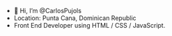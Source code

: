 - 👋 Hi, I’m @CarlosPujols
- Location: Punta Cana, Dominican Republic
- Front End Developer using HTML / CSS / JavaScript.

<!---
CarlosPujols/CarlosPujols is a ✨ special ✨ repository because its `README.md` (this file) appears on your GitHub profile.
You can click the Preview link to take a look at your changes.
--->
